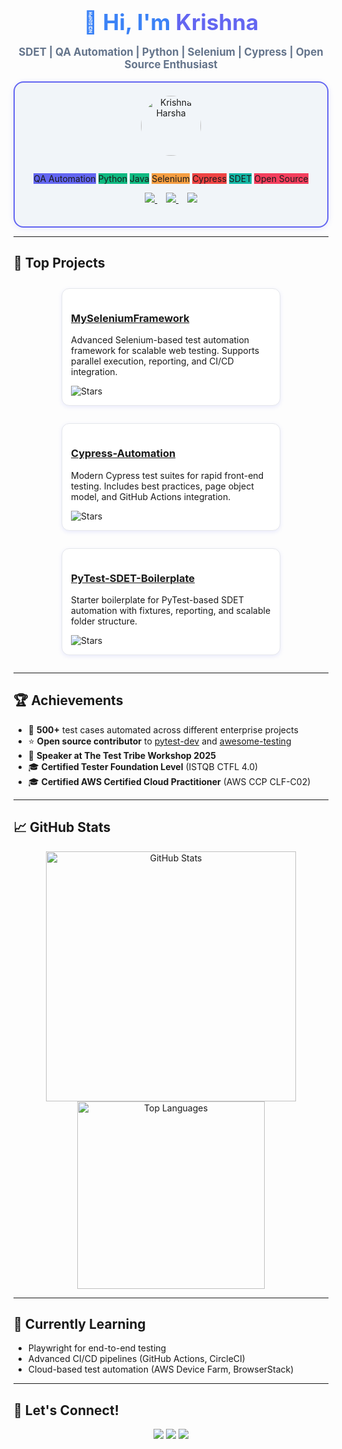 <!-- GitHub Profile README Portfolio - Rich HTML+CSS Example -->

<div align="center">
  <h1 style="font-size:2.5em; margin-bottom:0.2em; color:#3b82f6;">
    👋 Hi, I'm <span style="color:#6366f1;">Krishna</span>
  </h1>
  <p style="font-size:1.2em; color:#64748b;">
    <b>SDET | QA Automation | Python | Selenium | Cypress | Open Source Enthusiast</b>
  </p>
</div>

<div class="profile-card" align="center" style="border:2px solid #6366f1; border-radius:16px; background:#f1f5f9; max-width:700px; margin:auto; padding:1.5em 2em; box-shadow:0 2px 8px #6366f122;">
  <img src="https://avatars.githubusercontent.com/krishnaharshap" alt="Krishna Harsha" width="96" style="border-radius:50%; margin-bottom:1em;">
  <p>
    <span class="badge" style="background:#6366f1;">QA Automation</span>
    <span class="badge" style="background:#10b981;">Python</span>
    <span class="badge" style="background:#10b981;">Java</span>
    <span class="badge" style="background:#f59e42;">Selenium</span>
    <span class="badge" style="background:#ef4444;">Cypress</span>
    <span class="badge" style="background:#14b8a6;">SDET</span>
    <span class="badge" style="background:#f43f5e;">Open Source</span>
  </p>
  <p>
    <a href="mailto:krishnaharshap11@gmail.com" style="margin-right: 1em;">
      <img src="https://img.shields.io/badge/Email-D14836?style=flat&logo=gmail&logoColor=white"/>
    </a>
    <a href="https://www.linkedin.com/in/krishna-p-472514236/" style="margin-right: 1em;">
      <img src="https://img.shields.io/badge/LinkedIn-0077B5?style=flat&logo=linkedin&logoColor=white"/>
    </a>
    <a href="https://github.com/krishnaharshap">
      <img src="https://img.shields.io/badge/GitHub-181717?style=for-the-badge&logo=GitHub&logoColor=white"/>
    </a>
  </p>
</div>

---

## 🚀 Top Projects

<div class="project-list" style="display:flex; flex-wrap:wrap; gap:1em; justify-content:center; margin:1.5em 0;">
  <div class="project-card" style="border:1px solid #e5e7eb; border-radius:12px; background:#fff; min-width:280px; max-width:320px; padding:1em; margin:0.5em; box-shadow:0 2px 6px #6366f122;">
    <h3><a href="https://github.com/krishnaharshap/MySeleniumFramework">MySeleniumFramework</a></h3>
    <p>Advanced Selenium-based test automation framework for scalable web testing. Supports parallel execution, reporting, and CI/CD integration.</p>
    <img src="https://img.shields.io/github/stars/krishnaharshap/MySeleniumFramework?style=social" alt="Stars"/>
  </div>
  <div class="project-card" style="border:1px solid #e5e7eb; border-radius:12px; background:#fff; min-width:280px; max-width:320px; padding:1em; margin:0.5em; box-shadow:0 2px 6px #6366f122;">
    <h3><a href="https://github.com/krishnaharshap/Cypress-Automation">Cypress-Automation</a></h3>
    <p>Modern Cypress test suites for rapid front-end testing. Includes best practices, page object model, and GitHub Actions integration.</p>
    <img src="https://img.shields.io/github/stars/krishnaharshap/Cypress-Automation?style=social" alt="Stars"/>
  </div>
  <div class="project-card" style="border:1px solid #e5e7eb; border-radius:12px; background:#fff; min-width:280px; max-width:320px; padding:1em; margin:0.5em; box-shadow:0 2px 6px #6366f122;">
    <h3><a href="https://github.com/krishnaharshap/PyTest-SDET-Boilerplate">PyTest-SDET-Boilerplate</a></h3>
    <p>Starter boilerplate for PyTest-based SDET automation with fixtures, reporting, and scalable folder structure.</p>
    <img src="https://img.shields.io/github/stars/krishnaharshap/PyTest-SDET-Boilerplate?style=social" alt="Stars"/>
  </div>
</div>

---

## 🏆 Achievements

- 🏅 **500+** test cases automated across different enterprise projects
- ⭐ **Open source contributor** to [pytest-dev](https://github.com/pytest-dev/pytest) and [awesome-testing](https://github.com/TheJambo/awesome-testing)
- 📢 **Speaker at The Test Tribe Workshop 2025**
- 🎓 **Certified Tester Foundation Level** (ISTQB CTFL 4.0)
- 🎓 **Certified  AWS Certified Cloud Practitioner** (AWS CCP CLF-C02)

---

## 📈 GitHub Stats

<div align="center">
  <img src="https://github-readme-stats.vercel.app/api?username=krishnaharshap&show_icons=true&theme=radical" alt="GitHub Stats" width="400" />
  
  <img src="https://github-readme-stats.vercel.app/api/top-langs/?username=krishnaharshap&layout=compact&theme=radical" alt="Top Languages" width="300" />
</div>

---

## 🌱 Currently Learning

- Playwright for end-to-end testing
- Advanced CI/CD pipelines (GitHub Actions, CircleCI)
- Cloud-based test automation (AWS Device Farm, BrowserStack)

---

## 🤝 Let's Connect!

<p align="center">
  <a href="https://www.linkedin.com/in/krishna-p-472514236/"><img src="https://img.shields.io/badge/LinkedIn-0077B5?style=for-the-badge&logo=linkedin&logoColor=white"/></a>
  <a href="mailto:krishnaharshap11@gmail.com"><img src="https://img.shields.io/badge/Email-D14836?style=for-the-badge&logo=gmail&logoColor=white"/></a>
  <a href="https://github.com/krishnaharshap"><img src="https://img.shields.io/badge/GitHub-181717?style=for-the-badge&logo=GitHub&logoColor=white"/>
</a></p>
